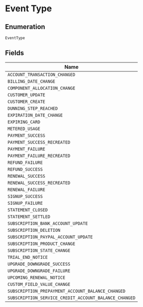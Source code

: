 
# Event Type

## Enumeration

`EventType`

## Fields

| Name |
|  --- |
| `ACCOUNT_TRANSACTION_CHANGED` |
| `BILLING_DATE_CHANGE` |
| `COMPONENT_ALLOCATION_CHANGE` |
| `CUSTOMER_UPDATE` |
| `CUSTOMER_CREATE` |
| `DUNNING_STEP_REACHED` |
| `EXPIRATION_DATE_CHANGE` |
| `EXPIRING_CARD` |
| `METERED_USAGE` |
| `PAYMENT_SUCCESS` |
| `PAYMENT_SUCCESS_RECREATED` |
| `PAYMENT_FAILURE` |
| `PAYMENT_FAILURE_RECREATED` |
| `REFUND_FAILURE` |
| `REFUND_SUCCESS` |
| `RENEWAL_SUCCESS` |
| `RENEWAL_SUCCESS_RECREATED` |
| `RENEWAL_FAILURE` |
| `SIGNUP_SUCCESS` |
| `SIGNUP_FAILURE` |
| `STATEMENT_CLOSED` |
| `STATEMENT_SETTLED` |
| `SUBSCRIPTION_BANK_ACCOUNT_UPDATE` |
| `SUBSCRIPTION_DELETION` |
| `SUBSCRIPTION_PAYPAL_ACCOUNT_UPDATE` |
| `SUBSCRIPTION_PRODUCT_CHANGE` |
| `SUBSCRIPTION_STATE_CHANGE` |
| `TRIAL_END_NOTICE` |
| `UPGRADE_DOWNGRADE_SUCCESS` |
| `UPGRADE_DOWNGRADE_FAILURE` |
| `UPCOMING_RENEWAL_NOTICE` |
| `CUSTOM_FIELD_VALUE_CHANGE` |
| `SUBSCRIPTION_PREPAYMENT_ACCOUNT_BALANCE_CHANGED` |
| `SUBSCRIPTION_SERVICE_CREDIT_ACCOUNT_BALANCE_CHANGED` |

